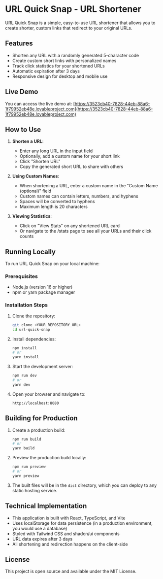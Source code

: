 
# URL Quick Snap - URL Shortener

URL Quick Snap is a simple, easy-to-use URL shortener that allows you to create shorter, custom links that redirect to your original URLs.

## Features

- Shorten any URL with a randomly generated 5-character code
- Create custom short links with personalized names
- Track click statistics for your shortened URLs
- Automatic expiration after 3 days
- Responsive design for desktop and mobile use

## Live Demo

You can access the live demo at: [https://3523cb40-7828-44eb-88a6-1f79952eb48e.lovableproject.com](https://3523cb40-7828-44eb-88a6-1f79952eb48e.lovableproject.com)

## How to Use

1. **Shorten a URL**:
   - Enter any long URL in the input field
   - Optionally, add a custom name for your short link
   - Click "Shorten URL"
   - Copy the generated short URL to share with others

2. **Using Custom Names**:
   - When shortening a URL, enter a custom name in the "Custom Name (optional)" field
   - Custom names can contain letters, numbers, and hyphens
   - Spaces will be converted to hyphens
   - Maximum length is 20 characters

3. **Viewing Statistics**:
   - Click on "View Stats" on any shortened URL card
   - Or navigate to the /stats page to see all your URLs and their click counts

## Running Locally

To run URL Quick Snap on your local machine:

### Prerequisites

- Node.js (version 16 or higher)
- npm or yarn package manager

### Installation Steps

1. Clone the repository:
   ```sh
   git clone <YOUR_REPOSITORY_URL>
   cd url-quick-snap
   ```

2. Install dependencies:
   ```sh
   npm install
   # or
   yarn install
   ```

3. Start the development server:
   ```sh
   npm run dev
   # or
   yarn dev
   ```

4. Open your browser and navigate to:
   ```
   http://localhost:8080
   ```

## Building for Production

1. Create a production build:
   ```sh
   npm run build
   # or
   yarn build
   ```

2. Preview the production build locally:
   ```sh
   npm run preview
   # or
   yarn preview
   ```

3. The built files will be in the `dist` directory, which you can deploy to any static hosting service.

## Technical Implementation

- This application is built with React, TypeScript, and Vite
- Uses localStorage for data persistence (in a production environment, you would use a database)
- Styled with Tailwind CSS and shadcn/ui components
- URL data expires after 3 days
- All shortening and redirection happens on the client-side

## License

This project is open source and available under the MIT License.
